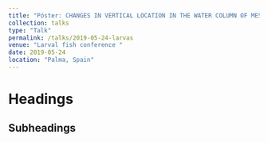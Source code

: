 ```yaml
---
title: "Póster: CHANGES IN VERTICAL LOCATION IN THE WATER COLUMN OF MESO- AND BATHYPELAGIC SPECIES THROUGH DEVELOPMENT: BEHAVIOUR VS HYDROGRAPHY"
collection: talks
type: "Talk"
permalink: /talks/2019-05-24-larvas
venue: "Larval fish conference "
date: 2019-05-24
location: "Palma, Spain"
---
```


 

Headings
======

Subheadings
------
